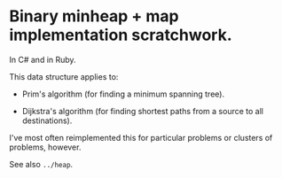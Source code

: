 # Binary minheap + map implementation scratchwork.

In C# and in Ruby.

This data structure applies to:

- Prim's algorithm (for finding a minimum spanning tree).

- Dijkstra's algorithm (for finding shortest paths from a source to all
  destinations).

I've most often reimplemented this for particular problems or clusters of
problems, however.

See also `../heap`.
